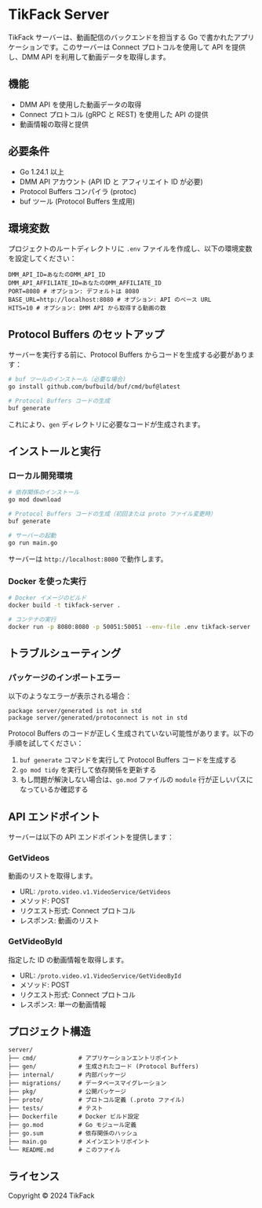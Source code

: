 # TikFack Server

TikFack サーバーは、動画配信のバックエンドを担当する Go で書かれたアプリケーションです。このサーバーは Connect プロトコルを使用して API を提供し、DMM API を利用して動画データを取得します。

## 機能

- DMM API を使用した動画データの取得
- Connect プロトコル (gRPC と REST) を使用した API の提供
- 動画情報の取得と提供

## 必要条件

- Go 1.24.1 以上
- DMM API アカウント (API ID と アフィリエイト ID が必要)
- Protocol Buffers コンパイラ (protoc)
- buf ツール (Protocol Buffers 生成用)

## 環境変数

プロジェクトのルートディレクトリに `.env` ファイルを作成し、以下の環境変数を設定してください：

```
DMM_API_ID=あなたのDMM_API_ID
DMM_API_AFFILIATE_ID=あなたのDMM_AFFILIATE_ID
PORT=8080 # オプション: デフォルトは 8080
BASE_URL=http://localhost:8080 # オプション: API のベース URL
HITS=10 # オプション: DMM API から取得する動画の数
```

## Protocol Buffers のセットアップ

サーバーを実行する前に、Protocol Buffers からコードを生成する必要があります：

```bash
# buf ツールのインストール（必要な場合）
go install github.com/bufbuild/buf/cmd/buf@latest

# Protocol Buffers コードの生成
buf generate
```

これにより、`gen` ディレクトリに必要なコードが生成されます。

## インストールと実行

### ローカル開発環境

```bash
# 依存関係のインストール
go mod download

# Protocol Buffers コードの生成（初回または proto ファイル変更時）
buf generate

# サーバーの起動
go run main.go
```

サーバーは `http://localhost:8080` で動作します。

### Docker を使った実行

```bash
# Docker イメージのビルド
docker build -t tikfack-server .

# コンテナの実行
docker run -p 8080:8080 -p 50051:50051 --env-file .env tikfack-server
```

## トラブルシューティング

### パッケージのインポートエラー

以下のようなエラーが表示される場合：

```
package server/generated is not in std
package server/generated/protoconnect is not in std
```

Protocol Buffers のコードが正しく生成されていない可能性があります。以下の手順を試してください：

1. `buf generate` コマンドを実行して Protocol Buffers コードを生成する
2. `go mod tidy` を実行して依存関係を更新する
3. もし問題が解決しない場合は、`go.mod` ファイルの `module` 行が正しいパスになっているか確認する

## API エンドポイント

サーバーは以下の API エンドポイントを提供します：

### GetVideos

動画のリストを取得します。

- URL: `/proto.video.v1.VideoService/GetVideos`
- メソッド: POST
- リクエスト形式: Connect プロトコル
- レスポンス: 動画のリスト

### GetVideoById

指定した ID の動画情報を取得します。

- URL: `/proto.video.v1.VideoService/GetVideoById`
- メソッド: POST
- リクエスト形式: Connect プロトコル
- レスポンス: 単一の動画情報

## プロジェクト構造

```
server/
├── cmd/            # アプリケーションエントリポイント
├── gen/            # 生成されたコード (Protocol Buffers)
├── internal/       # 内部パッケージ
├── migrations/     # データベースマイグレーション
├── pkg/            # 公開パッケージ
├── proto/          # プロトコル定義 (.proto ファイル)
├── tests/          # テスト
├── Dockerfile      # Docker ビルド設定
├── go.mod          # Go モジュール定義
├── go.sum          # 依存関係のハッシュ
├── main.go         # メインエントリポイント
└── README.md       # このファイル
```

## ライセンス

Copyright © 2024 TikFack 